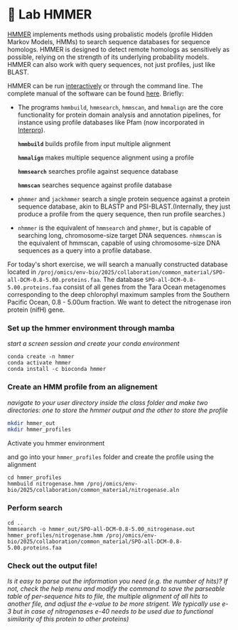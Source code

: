 # 🧮 Lab HMMER

[HMMER](http://hmmer.org/) implements methods using probalistic models (profile Hidden Markov Models, HMMs) to search sequence databases for sequence homologs. HMMER is designed to detect remote homologs as sensitively as possible, relying on the strength of its underlying probability models. HMMER can also work with query sequences, not just profiles, just like BLAST.

HMMER can be run [interactively](https://www.ebi.ac.uk/Tools/hmmer/) or through the command line. The complete manual of the software can be found [here](http://eddylab.org/software/hmmer/Userguide.pdf). Briefly:

- The programs `hmmbuild`, `hmmsearch`, `hmmscan`, and `hmmalign` are the core functionality for protein domain analysis and annotation pipelines, for instance using profile databases like Pfam (now incorporated in [Interpro](https://www.ebi.ac.uk/interpro/)).

  **`hmmbuild`** builds profile from input multiple alignment

  **`hmmalign`** makes multiple sequence alignment using a profile
  
  **`hmmsearch`** searches profile against sequence database
  
  **`hmmscan`** searches sequence against profile database

- `phmmer` and `jackhmmer` search a single protein sequence against a protein sequence database, akin to BLASTP and PSI-BLAST.(Internally, they just produce a profile from the query sequence, then run profile searches.)

- `nhmmer` is the equivalent of `hmmsearch` and `phmmer`, but is capable of searching long, chromosome-size target DNA sequences. `nhmmscan` is the equivalent of hmmscan, capable of using chromosome-size DNA sequences as a query into a profile database.

For today's short exercise, we will search a manually constructed database located in `/proj/omics/env-bio/2025/collaboration/common_material/SPO-all-DCM-0.8-5.00.proteins.faa`. The database `SPO-all-DCM-0.8-5.00.proteins.faa` consist of all genes from the Tara Ocean metagenomes corresponding to the deep chlorophyl maximum samples from the Southern Pacific Ocean, 0.8 - 5.00um fraction. We want to detect the nitrogenase iron protein (nifH) gene.


### Set up the hmmer environment through mamba
*start a screen session and create your conda environment*
```
conda create -n hmmer
conda activate hmmer
conda install -c bioconda hmmer
```

### Create an HMM profile from an alignement
*navigate to your user directory inside the class folder and make two directories: one to store the hmmer output and the other to store the profile*
```bash
mkdir hmmer_out
mkdir hmmer_profiles
```


Activate you hmmer environment

and go into your `hmmer_profiles` folder and create the profile using the alignment
```
cd hmmer_profiles
hmmbuild nitrogenase.hmm /proj/omics/env-bio/2025/collaboration/common_material/nitrogenase.aln
```

### Perform search 
```
cd ..
hmmsearch -o hmmer_out/SPO-all-DCM-0.8-5.00_nitrogenase.out hmmer_profiles/nitrogenase.hmm /proj/omics/env-bio/2025/collaboration/common_material/SPO-all-DCM-0.8-5.00.proteins.faa
```


### Check out the output file!
*Is it easy to parse out the information you need (e.g. the number of hits)? If not, check the help menu and modify the command to save the parseable table of per-sequence hits to file, the multiple alignment of all hits to another file, and adjust the e-value to be more strigent. We typically use e-3 but in case of nitrogenases e-40 needs to be used due to functional similarity of this protein to other proteins)*

